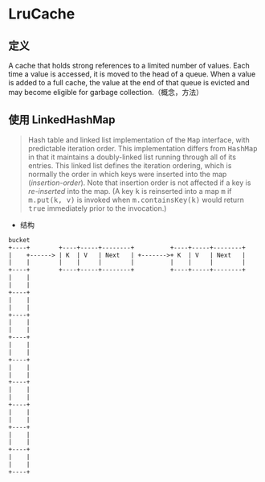 # LruCache

## 定义

A cache that holds strong references to a limited number of values. Each time a value is accessed, it is moved to the head of a queue. When a value is added to a full cache, the value at the end of that queue is evicted and may become eligible for garbage collection.（概念，方法）

## 使用 LinkedHashMap

> <p>Hash table and linked list implementation of the <tt>Map</tt> interface, with predictable iteration order.  This implementation differs from <tt>HashMap</tt> in that it maintains a doubly-linked list running through all of its entries.  This linked list defines the iteration ordering, which is normally the order in which keys were inserted into the map (<i>insertion-order</i>).  Note that insertion order is not affected if a key is <i>re-inserted</i> into the map.  (A key <tt>k</tt> is reinserted into a map <tt>m</tt> if <tt>m.put(k, v)</tt> is invoked when <tt>m.containsKey(k)</tt> would return <tt>true</tt> immediately prior to the invocation.)

- 结构

```txt
bucket
+----+        +----+-----+--------+          +----+-----+--------+
|    +------> | K  | V   | Next   | +------->+ K  | V   | Next   |
|    |        |    |     |        |          |    |     |        |
+----+        +----+-----+--------+          +----+-----+--------+
|    |
|    |
+----+
|    |
|    |
+----+
|    |
|    |
+----+
|    |
|    |
+----+
|    |
|    |
+----+
|    |
|    |
+----+
|    |
|    |
+----+
|    |
|    |
+----+
|    |
|    |
+----+

```